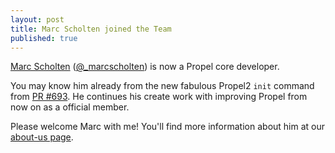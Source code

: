 ```yaml
---
layout: post
title: Marc Scholten joined the Team
published: true
---
```


<a href="https://github.com/mpscholten">Marc Scholten</a> (<a href="http://www.twitter.com/_marcscholten">@_marcscholten</a>) is now a Propel core developer.

You may know him already from the new fabulous Propel2 `init` command from [PR #693](https://github.com/propelorm/Propel2/pull/693). He continues
his create work with improving Propel from now on as a official member.

Please welcome Marc with me! You'll find more information about him at our [about-us page](http://propelorm.org/about-us.html).